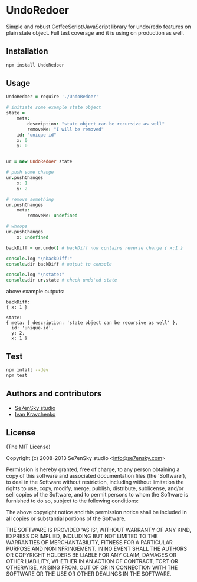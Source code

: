 UndoRedoer
==========

Simple and robust CoffeeScript/JavaScript library for undo/redo features on plain state object.
Full test coverage and it is using on production as well.

## Installation
```bash
npm install UndoRedoer
```

## Usage
```coffee
UndoRedoer = require './UndoRedoer'

# initiate some example state object
state =
	meta:
		description: "state object can be recursive as well"
		removeMe: "I will be removed"
	id: "unique-id"
	x: 0
	y: 0


ur = new UndoRedoer state

# push some change
ur.pushChanges
	x: 1
	y: 2

# remove something
ur.pushChanges
	meta:
		removeMe: undefined

# whoops
ur.pushChanges
	x: undefined

backDiff = ur.undo() # backDiff now contains reverse change { x:1 }

console.log "\nbackDiff:"
console.dir backDiff # output to console

console.log "\nstate:"
console.dir ur.state # check undo'ed state
```

above example outputs:
```
backDiff:
{ x: 1 }

state:
{ meta: { description: 'state object can be recursive as well' },
  id: 'unique-id',
  y: 2,
  x: 1 }
```

## Test
```bash
npm intall --dev
npm test
```

## Authors and contributors

 - [Se7enSky studio](http://www.se7ensky.com/)
 - [Ivan Kravchenko](http://github.com/krava)

## License

(The MIT License)

Copyright (c) 2008-2013 Se7enSky studio &lt;info@se7ensky.com&gt;

Permission is hereby granted, free of charge, to any person obtaining
a copy of this software and associated documentation files (the
'Software'), to deal in the Software without restriction, including
without limitation the rights to use, copy, modify, merge, publish,
distribute, sublicense, and/or sell copies of the Software, and to
permit persons to whom the Software is furnished to do so, subject to
the following conditions:

The above copyright notice and this permission notice shall be
included in all copies or substantial portions of the Software.

THE SOFTWARE IS PROVIDED 'AS IS', WITHOUT WARRANTY OF ANY KIND,
EXPRESS OR IMPLIED, INCLUDING BUT NOT LIMITED TO THE WARRANTIES OF
MERCHANTABILITY, FITNESS FOR A PARTICULAR PURPOSE AND NONINFRINGEMENT.
IN NO EVENT SHALL THE AUTHORS OR COPYRIGHT HOLDERS BE LIABLE FOR ANY
CLAIM, DAMAGES OR OTHER LIABILITY, WHETHER IN AN ACTION OF CONTRACT,
TORT OR OTHERWISE, ARISING FROM, OUT OF OR IN CONNECTION WITH THE
SOFTWARE OR THE USE OR OTHER DEALINGS IN THE SOFTWARE.